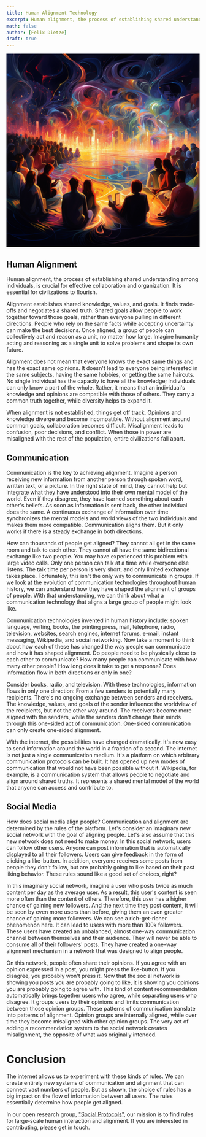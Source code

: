 ```yaml
---
title: Human Alignment Technology
excerpt: Human alignment, the process of establishing shared understanding among individuals, is crucial for effective collaboration and organization. It is essential for civilizations to flourish.
math: false
author: [Felix Dietze]
draft: true
---
```


![AI generated image: A group of people sitting and collectively imagining a distant city made of colors and light.](/assets/2023-06-02-human-alignment-technology/collective.png)

## Human Alignment
Human alignment, the process of establishing shared understanding among individuals, is crucial for effective collaboration and organization. It is essential for civilizations to flourish.

Alignment establishes shared knowledge, values, and goals. It finds trade-offs and negotiates a shared truth. Shared goals allow people to work together toward those goals, rather than everyone pulling in different directions. People who rely on the same facts while accepting uncertainty can make the best decisions.
Once aligned, a group of people can collectively act and reason as a unit, no matter how large. Imagine humanity acting and reasoning as a single unit to solve problems and shape its own future.

Alignment does not mean that everyone knows the exact same things and has the exact same opinions. It doesn't lead to everyone being interested in the same subjects, having the same hobbies, or getting the same haircuts. No single individual has the capacity to have all the knowledge; individuals can only know a part of the whole. Rather, it means that an individual's knowledge and opinions are compatible with those of others. They carry a common truth together, while diversity helps to expand it.

When alignment is not established, things get off track. Opinions and knowledge diverge and become incompatible. Without alignment around common goals, collaboration becomes difficult. Misalignment leads to confusion, poor decisions, and conflict. When those in power are misaligned with the rest of the population, entire civilizations fall apart.

## Communication
Communication is the key to achieving alignment. Imagine a person receiving new information from another person through spoken word, written text, or a picture. In the right state of mind, they cannot help but integrate what they have understood into their own mental model of the world. Even if they disagree, they have learned something about each other's beliefs. As soon as information is sent back, the other individual does the same. A continuous exchange of information over time synchronizes the mental models and world views of the two individuals and makes them more compatible. Communication aligns them. But it only works if there is a steady exchange in both directions.

How can thousands of people get aligned? They cannot all get in the same room and talk to each other. They cannot all have the same bidirectional exchange like two people. You may have experienced this problem with large video calls. Only one person can talk at a time while everyone else listens. The talk time per person is very short, and only limited exchange takes place. Fortunately, this isn't the only way to communicate in groups. If we look at the evolution of communication technologies throughout human history, we can understand how they have shaped the alignment of groups of people. With that understanding, we can think about what a communication technology that aligns a large group of people might look like.

Communication technologies invented in human history include: spoken language, writing, books, the printing press, mail, telephone, radio, television, websites, search engines, internet forums, e-mail, instant messaging, Wikipedia, and social networking. Now take a moment to think about how each of these has changed the way people can communicate and how it has shaped alignment. Do people need to be physically close to each other to communicate? How many people can communicate with how many other people? How long does it take to get a response? Does information flow in both directions or only in one?

Consider books, radio, and television. With these technologies, information flows in only one direction: From a few senders to potentially many recipients. There's no ongoing exchange between senders and receivers. The knowledge, values, and goals of the sender influence the worldview of the recipients, but not the other way around. The receivers become more aligned with the senders, while the senders don't change their minds through this one-sided act of communication. One-sided communication can only create one-sided alignment.

With the internet, the possibilities have changed dramatically. It's now easy to send information around the world in a fraction of a second. The internet is not just a single communication medium. It's a platform on which arbitrary communication protocols can be built. It has opened up new modes of communication that would not have been possible without it. Wikipedia, for example, is a communication system that allows people to negotiate and align around shared truths. It represents a shared mental model of the world that anyone can access and contribute to.

## Social Media
How does social media align people? Communication and alignment are determined by the rules of the platform. Let's consider an imaginary new social network with the goal of aligning people. Let's also assume that this new network does not need to make money. In this social network, users can follow other users. Anyone can post information that is automatically displayed to all their followers. Users can give feedback in the form of clicking a like-button. In addition, everyone receives some posts from people they don't follow, but are probably going to like based on their past liking behavior. These rules sound like a good set of choices, right?

In this imaginary social network, imagine a user who posts twice as much content per day as the average user. As a result, this user's content is seen more often than the content of others. Therefore, this user has a higher chance of gaining new followers. And the next time they post content, it will be seen by even more users than before, giving them an even greater chance of gaining more followers. We can see a rich-get-richer phenomenon here. It can lead to users with more than 100k followers. These users have created an unbalanced, almost one-way communication channel between themselves and their audience. They will never be able to consume all of their followers' posts. They have created a one-way alignment mechanism in a network that was designed to align people.

On this network, people often share their opinions. If you agree with an opinion expressed in a post, you might press the like-button. If you disagree, you probably won't press it. Now that the social network is showing you posts you are probably going to like, it is showing you opinions you are probably going to agree with. This kind of content recommendation automatically brings together users who agree, while separating users who disagree. It groups users by their opinions and limits communication between those opinion groups. These patterns of communication translate into patterns of alignment. Opinion groups are internally aligned, while over time they become misaligned with other opinion groups. The very act of adding a recommendation system to the social network creates misalignment, the opposite of what was originally intended.

# Conclusion
The internet allows us to experiment with these kinds of rules. We can create entirely new systems of communication and alignment that can connect vast numbers of people. But as shown, the choice of rules has a big impact on the flow of information between all users. The rules essentially determine how people get aligned.

In our open research group, ["Social Protocols"](https://social-protocols.org), our mission is to find rules for large-scale human interaction and alignment. If you are interested in contributing, please get in touch.
